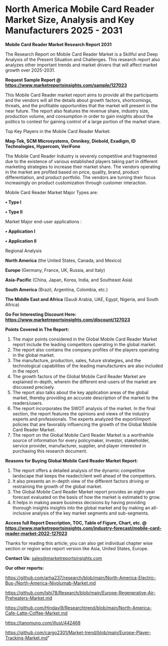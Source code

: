 # North America Mobile Card Reader Market Size, Analysis and Key Manufacturers 2025 - 2031

<strong>Mobile Card Reader Market Research Report 2031</strong>

The Research Report on Mobile Card Reader Market is a Skillful and Deep Analysis of the Present Situation and Challenges. This research report also analyzes other important trends and market drivers that will affect market growth over 2025-2031.

<strong>Request Sample Report @ <a href=https://www.marketreportsinsights.com/sample/127023>https://www.marketreportsinsights.com/sample/127023</a></strong>

This Mobile Card Reader market report aims to provide all the participants and the vendors will all the details about growth factors, shortcomings, threats, and the profitable opportunities that the market will present in the near future. The report also features the revenue share, industry size, production volume, and consumption in order to gain insights about the politics to contest for gaining control of a large portion of the market share.

Top Key Players in the Mobile Card Reader Market:

<strong>Mag-Tek, SCM Microsystems, Omnikey, Diebold, Exadigm, ID Technologies, Hypercom, VeriFone</strong>

The Mobile Card Reader Industry is severely competitive and fragmented due to the existence of various established players taking part in different marketing strategies to increase their market share. The vendors operating in the market are profiled based on price, quality, brand, product differentiation, and product portfolio. The vendors are turning their focus increasingly on product customization through customer interaction.

Mobile Card Reader Market Major Types are:

<strong>• Type I

• Type II</strong>

Market Major end-user applications :

<strong>• Application I

• Application II</strong>

Regional Analysis

</u><strong><b>North America</b></strong> (the United States, Canada, and Mexico)

<strong><b>Europe </b></strong>(Germany, France, UK, Russia, and Italy)

<strong><b>Asia-Pacific</b></strong> (China, Japan, Korea, India, and Southeast Asia)

<strong><b>South America</b></strong> (Brazil, Argentina, Colombia, etc.)

<strong><b>The Middle East and Africa</b></strong> (Saudi Arabia, UAE, Egypt, Nigeria, and South Africa)

<strong>Go For Interesting Discount Here: <a href=https://www.marketreportsinsights.com/discount/127023>https://www.marketreportsinsights.com/discount/127023</a></strong>

<strong>Points Covered in The Report:</strong>
<ol>
  <li>The major points considered in the Global Mobile Card Reader Market report include the leading competitors operating in the global market.</li>
  <li>The report also contains the company profiles of the players operating in the global market.</li>
  <li>The manufacture, production, sales, future strategies, and the technological capabilities of the leading manufacturers are also included in the report.</li>
  <li>The growth factors of the Global Mobile Card Reader Market are explained in-depth, wherein the different end-users of the market are discussed precisely.</li>
  <li>The report also talks about the key application areas of the global market, thereby providing an accurate description of the market to the readers/users.</li>
  <li>The report incorporates the SWOT analysis of the market. In the final section, the report features the opinions and views of the industry experts and professionals. The experts analyzed the export/import policies that are favorably influencing the growth of the Global Mobile Card Reader Market.</li>
  <li>The report on the Global Mobile Card Reader Market is a worthwhile source of information for every policymaker, investor, stakeholder, service provider, manufacturer, supplier, and player interested in purchasing this research document.</li>
</ol>
<strong>Reasons for Buying Global Mobile Card Reader Market Report:</strong>

<ol>
  <li>The report offers a detailed analysis of the dynamic competitive landscape that keeps the reader/client well ahead of the competitors.</li>
  <li>It also presents an in-depth view of the different factors driving or restraining the growth of the global market.</li>
  <li>The Global Mobile Card Reader Market report provides an eight-year forecast evaluated on the basis of how the market is estimated to grow.</li>
  <li>It helps in making aware business decisions by having providing thorough insights insights into the global market and by making an all-inclusive analysis of the key market segments and sub-segments.</li>
</ol>
<strong>Access full Report Description, TOC, Table of Figure, Chart, etc. @ <a href=https://www.marketreportsinsights.com/industry-forecast/mobile-card-reader-market-2022-127023>https://www.marketreportsinsights.com/industry-forecast/mobile-card-reader-market-2022-127023</a></strong>


Thanks for reading this article; you can also get individual chapter wise section or region wise report version like Asia, United States, Europe.

<strong>Contact Us:</strong>
sales@marketreportsinsights.com

<strong>Our other reports:</strong>

<a href=https://github.com/arha237/research/blob/main/North-America-Electric-Bus-/North-America-Nivolumab-Market.md>https://github.com/arha237/research/blob/main/North-America-Electric-Bus-/North-America-Nivolumab-Market.md</a>

<a href=https://github.com/Ishi78/Research/blob/main/Europe-Regenerative-Air-Preheaters-Market.md>https://github.com/Ishi78/Research/blob/main/Europe-Regenerative-Air-Preheaters-Market.md</a>

<a href=https://github.com/Hindavi9/Researchtrend/blob/main/North-America-Cafe-Latte-Coffee-Market.md>https://github.com/Hindavi9/Researchtrend/blob/main/North-America-Cafe-Latte-Coffee-Market.md</a>

<a href=https://tanomuno.com/illust/442468>https://tanomuno.com/illust/442468</a>

<a href=https://github.com/cargo2301/Market-trend/blob/main/Europe-Player-Tracking-Market.md>https://github.com/cargo2301/Market-trend/blob/main/Europe-Player-Tracking-Market.md</a>"
